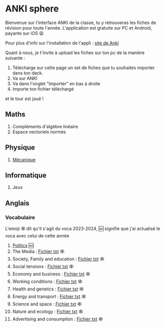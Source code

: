 # ANKI sphere

Bienvenue sur l'interface ANKI de la classe, tu y retrouveras les fiches de révision pour toute l'année. L'application est gratuite sur PC et Android, payante sur iOS 😩

Pour plus d'info sur l'installation de l'appli : [site de Anki](https://apps.ankiweb.net/)

Quant à nous, je t'invite à upload les fiches sur ton pc de la manière suivante : 
  1. Télécharge sur cette page un set de fiches que tu souhaites importer dans ton deck.
  2. Va sur ANKI
  3. Va dans l'onglet "Importer" en bas à droite
  4. Importe ton fichier téléchargé


et le tour est joué !


## Maths
  1. Compléments d'algèbre linéaire 
  2. Espace vectoriels normés


## Physique
  1. [Mécanique](/physique/anki/anki_meca.apkg)

     
## Informatique
  1. Jeux


## Anglais

### Vocabulaire
L'emoji 🕸️ dit qu'il s'agit du voca 2023-2024, 🆕 signifie que j'ai actualisé le voca avec celui de cette année
  1. [Politics](/anglais/theme_1_politics.txt) 🆕
  2. The Media : [Fichier txt](/anglais/theme_2_the_media.txt) 🕸️
  3. Society, Family and education : [Fichier txt](/anglais/theme_3_society_family_and_education.txt) 🕸️
  4. Social tensions : [Fichier txt](/anglais/theme_4_social_tensions.txt) 🕸️
  5. Economy and business : [Fichier txt](/anglais/theme_5_economy_and_business.txt) 🕸️
  6. Working conditions : [Fichier txt](/anglais/theme_6_working_conditions.txt) 🕸️
  7. Health and genetics : [Fichier txt](/anglais/theme_7_health_and_genetics.txt) 🕸️
  8. Energy and transport : [Fichier txt](/anglais/theme_8_energy_and_transport.txt) 🕸️
  9. Science and space : [Fichier txt](/anglais/theme_9_science_and_space.txt) 🕸️
  10. Nature and ecology : [Fichier txt](/anglais/theme_10_nature_and_ecology.txt) 🕸️
  11. Advertising and consumption : [Fichier txt](/anglais/theme_11_advertising_and_consumption) 🕸️

